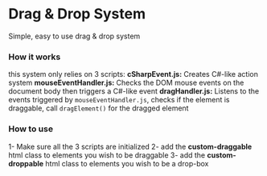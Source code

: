 # Drag & Drop System
Simple, easy to use drag & drop system

### How it works
this system only relies on 3 scripts:
**cSharpEvent.js:** Creates C#-like action system
**mouseEventHandler.js:** Checks the DOM mouse events on the document body then triggers a C#-like event
**dragHandler.js:** Listens to the events triggered by `mouseEventHandler.js`, checks if the element is draggable, call `dragElement()` for the dragged element

### How to use
1- Make sure all the 3 scripts are initialized
2- add the **custom-draggable** html class to elements you wish to be draggable
3- add the **custom-droppable** html class to elements you wish to be a drop-box